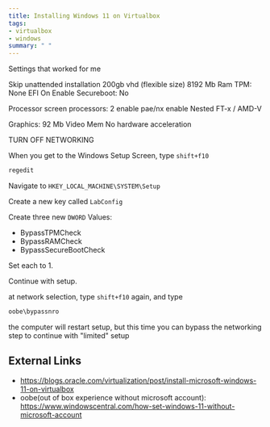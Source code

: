 ```yaml
---
title: Installing Windows 11 on Virtualbox
tags:
- virtualbox
- windows
summary: " "
---
```


Settings that  worked  for  me

Skip unattended installation
200gb vhd (flexible size)
8192 Mb Ram
TPM: None
EFI On
Enable Secureboot: No

Processor screen
processors: 2
enable pae/nx
enable Nested FT-x / AMD-V

Graphics: 
92 Mb Video Mem
No hardware acceleration

TURN OFF NETWORKING

When you get to the Windows Setup Screen, type ```shift+f10```

```cmd
regedit
```

Navigate to ```HKEY_LOCAL_MACHINE\SYSTEM\Setup```

Create a new  key called ```LabConfig```

Create three new  ```DWORD``` Values:

* BypassTPMCheck
* BypassRAMCheck
* BypassSecureBootCheck

Set each to 1.


Continue with setup.

at network selection, type ```shift+f10``` again, and type

```cmd
oobe\bypassnro
```

the computer will restart setup, but this time you can bypass the networking step to continue with "limited" setup

## External Links

* <https://blogs.oracle.com/virtualization/post/install-microsoft-windows-11-on-virtualbox>
* oobe(out of box experience without microsoft account): <https://www.windowscentral.com/how-set-windows-11-without-microsoft-account>